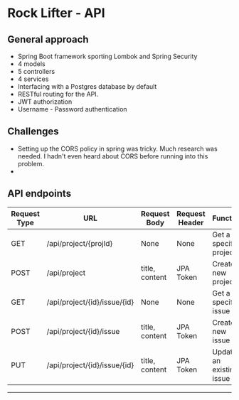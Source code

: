 # Rock Lifter - API


## General approach
* Spring Boot framework sporting Lombok and Spring Security
* 4 models
* 5 controllers
* 4 services
* Interfacing with a Postgres database by default
* RESTful routing for the API. 
* JWT authorization
* Username - Password authentication 


## Challenges
* Setting up the CORS policy in spring was tricky.  Much research was needed. I hadn't even heard about CORS before running into this problem.
* 



## API endpoints
| Request Type | URL                          | Request Body      | Request Header | Function                 | 
|--------------|------------------------------|-------------------|----------------|--------------------------|
| GET          | /api/project/{projId}        | None              | None           | Get a specific project   |
| POST         | /api/project                 | title, content    | JPA Token      | Create new project       |
| GET          | /api/project/{id}/issue/{id} | None              | None           | Get a specific issue     |
| POST         | /api/project/{id}/issue      | title, content    | JPA Token      | Create A new issue       |
| PUT          | /api/project/{id}/issue/{id} | title, content    | JPA Token      | Update an existing issue |
----
